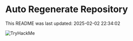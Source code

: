# Auto Regenerate Repository

This README was last updated: 2025-02-02 22:34:02

 ![TryHackMe](https://tryhackme.com/badge/533634)